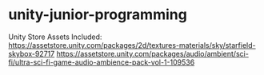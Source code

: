 # unity-junior-programming

Unity Store Assets Included:
https://assetstore.unity.com/packages/2d/textures-materials/sky/starfield-skybox-92717
https://assetstore.unity.com/packages/audio/ambient/sci-fi/ultra-sci-fi-game-audio-ambience-pack-vol-1-109536
